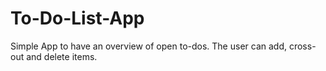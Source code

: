 # To-Do-List-App
Simple App to have an overview of open to-dos. The user can add, cross-out and delete items.
